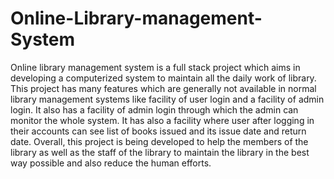 # Online-Library-management-System
Online library management system is a full stack project which aims in developing a computerized system to maintain all the daily work of library. This project has many features which are generally not available in normal library management systems like facility of user login and a facility of admin login. It also has a facility of admin login through which the admin can monitor the whole system. It has also a facility where user after logging in their accounts can see list of books issued and its issue date and return date. Overall, this project is being developed to help the members of the library as well as the staff of the library to maintain the library in the best way possible and also reduce the human efforts.


